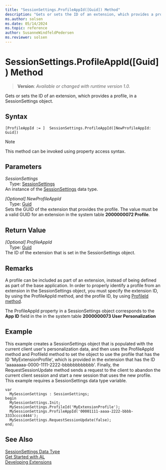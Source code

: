 ```yaml
---
title: "SessionSettings.ProfileAppId([Guid]) Method"
description: "Gets or sets the ID of an extension, which provides a profile, in a SessionSettings object."
ms.author: solsen
ms.date: 05/14/2024
ms.topic: reference
author: SusanneWindfeldPedersen
ms.reviewer: solsen
---
```

[//]: # (START>DO_NOT_EDIT)
[//]: # (IMPORTANT:Do not edit any of the content between here and the END>DO_NOT_EDIT.)
[//]: # (Any modifications should be made in the .xml files in the ModernDev repo.)
# SessionSettings.ProfileAppId([Guid]) Method
> **Version**: _Available or changed with runtime version 1.0._

Gets or sets the ID of an extension, which provides a profile, in a SessionSettings object.


## Syntax
```AL
[ProfileAppId := ]  SessionSettings.ProfileAppId([NewProfileAppId: Guid])
```
> [!NOTE]
> This method can be invoked using property access syntax.
## Parameters
*SessionSettings*  
&emsp;Type: [SessionSettings](sessionsettings-data-type.md)  
An instance of the [SessionSettings](sessionsettings-data-type.md) data type.  

*[Optional] NewProfileAppId*  
&emsp;Type: [Guid](../guid/guid-data-type.md)  
Sets the GUID of the extension that provides the profile. The value must be a valid GUID for an extension in the system table **2000000072 Profile**.  


## Return Value
*[Optional] ProfileAppId*  
&emsp;Type: [Guid](../guid/guid-data-type.md)  
The ID of the extension that is set in the SessionSettings object.


[//]: # (IMPORTANT: END>DO_NOT_EDIT)

## Remarks
A profile can be included as part of an extension, instead of being defined as part of the base application. In order to properly identify a profile from an extension in the SessionSettings object, you must specify the extension ID, by using the ProfileAppId method, and the profile ID, by using [ProfileId method](sessionsettings-profileid-method.md).

The ProfileAppId property in a SessionSettings object corresponds to the **App ID** field in the in the system table **2000000073 User Personalization**

## Example
This example creates a SessionSettings object that is populated with the current client user's personalization data, and then uses the ProfileAppId method and ProfileId method to set the object to use the profile that has the ID 'MyExtensionProfile', which is provided in the extension that has the ID 'aaaaaaaa-0000-1111-2222-bbbbbbbbbbbb'. Finally, the RequestSessionUpdate method sends a request to the client to abandon the current client session and start a new session that uses the new profile. This example requires a SessionSettings data type variable.

```al
var
  MySessionSettings : SessionSettings;
begin
  MySessionSettings.Init;
  MySessionSettings.ProfileId('MyExtensionProfile');
  MySessionSettings.ProfileAppId('00001111-aaaa-2222-bbbb-3333cccc4444');
  MySessionSettings.RequestSessionUpdate(false);
end;  
```  


## See Also
[SessionSettings Data Type](sessionsettings-data-type.md)  
[Get Started with AL](../../devenv-get-started.md)  
[Developing Extensions](../../devenv-dev-overview.md)